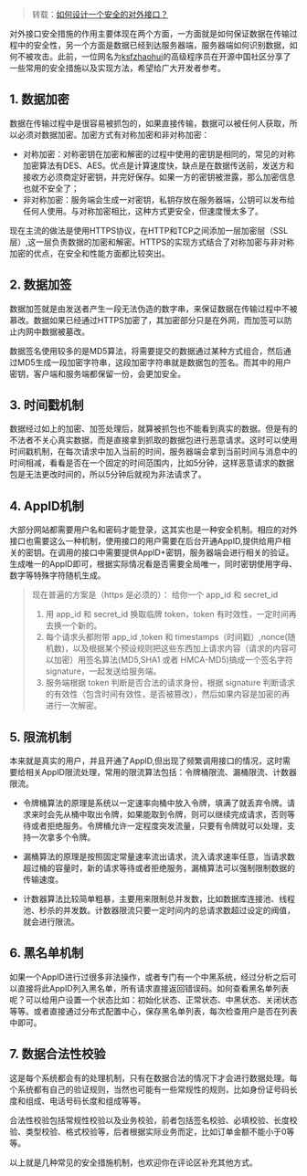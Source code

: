 > 转载：[如何设计一个安全的对外接口？](https://time.geekbang.org/column/article/224701)

对外接口安全措施的作用主要体现在两个方面，一方面就是如何保证数据在传输过程中的安全性，另一个方面是数据已经到达服务器端，服务器端如何识别数据，如何不被攻击。此前，一位网名为[ksfzhaohui](https://my.oschina.net/OutOfMemory)的高级程序员在开源中国社区分享了一些常用的安全措施以及实现方法，希望给广大开发者参考。

## 1. 数据加密

数据在传输过程中是很容易被抓包的，如果直接传输，数据可以被任何人获取，所以必须对数据加密。加密方式有对称加密和非对称加密：

- 对称加密：对称密钥在加密和解密的过程中使用的密钥是相同的，常见的对称加密算法有DES、AES。优点是计算速度快，缺点是在数据传送前，发送方和接收方必须商定好密钥，并完好保存。如果一方的密钥被泄露，那么加密信息也就不安全了；
- 非对称加密：服务端会生成一对密钥，私钥存放在服务器端，公钥可以发布给任何人使用。与对称加密相比，这种方式更安全，但速度慢太多了。

现在主流的做法是使用HTTPS协议，在HTTP和TCP之间添加一层加密层（SSL层）,这一层负责数据的加密和解密。HTTPS的实现方式结合了对称加密与非对称加密的优点，在安全和性能方面都比较突出。

## 2. 数据加签

数据加签就是由发送者产生一段无法伪造的数字串，来保证数据在传输过程中不被慕改。数据如果已经通过HTTPS加密了，其加密部分只是在外网，而加签可以防止内网中数据被墓改。

数据签名使用较多的是MD5算法，将需要提交的数据通过某种方式组合，然后通过MD5生成一段加密字符串，这段加密字符串就是数据包的签名。而其中的用户密钥，客户端和服务端都保留一份，会更加安全。

## 3. 时间戳机制

数据经过如上的加密、加签处理后，就算被抓包也不能看到真实的数据。但是有的不法者不关心真实数据，而是直接拿到抓取的数据包进行恶意请求。这时可以使用时间戳机制，在每次请求中加入当前的时间，服务器端会拿到当前时间与消息中的时间相减，看看是否在一个固定的时间范围内，比如5分钟，这样恶意请求的数据包是无法更改时间的，所以5分钟后就视为非法请求了。

## 4. AppID机制

大部分网站都需要用户名和密码才能登录，这其实也是一种安全机制。相应的对外接口也需要这么一种机制，使用接口的用户需要在后台开通AppID,提供给用户相关的密钥。在调用的接口中需要提供ApplD+密钥，服务器端会进行相关的验证。生成唯一的AppID即可，根据实际情况看是否需要全局唯一，同时密钥使用字母、数字等特殊字符随机生成。

> 现在普遍的方案是（https 是必须的）： 给你一个 app_id 和 secret_id
>
> 1. 用 app_id 和 secret_id 换取临牌 token，token 有时效性，一定时间再去换一个新的。
> 2. 每个请求头都附带 app_id ,token 和 timestamps（时间戳）,nonce(随机数)，以及根据某个预设规则把这些东西加上请求内容（请求的内容可以加密）用签名算法(MD5,SHA1 或者 HMCA-MD5)搞成一个签名字符 signature，一起发送给服务端。
> 3. 服务端根据 token 判断是否合法的请求身份，根据 signature 判断请求的有效性（包含时间有效性，是否被篡改），然后如果内容是加密的再进行一次解密。

## 5. 限流机制

本来就是真实的用户，并且开通了ApplD,但出现了频繁调用接口的情况，这时需要给相关AppID限流处理，常用的限流算法包括：令牌桶限流、漏桶限流、计数器限流。

- 令牌桶算法的原理是系统以一定速率向桶中放入令牌，填满了就丢弃令牌。请求来时会先从桶中取出令牌，如果能取到令牌，则可以继续完成请求，否则等待或者拒绝服务。令牌桶允许一定程度突发流量，只要有令牌就可以处理，支持一次拿多个令牌。

- 漏桶算法的原理是按照固定常量速率流出请求，流入请求速率任意，当请求数超过桶的容量时，新的请求等待或者拒绝服务，漏桶算法可以强制限制数据的传输速度。

- 计数器算法比较简单粗暴，主要用来限制总并发数，比如数据库连接池、线程池、秒杀的并发数。计数器限流只要一定时间内的总请求数超过设定的阀值，就会进行限流。

## 6. 黑名单机制

如果一个AppID进行过很多非法操作，或者专门有一个中黑系统，经过分析之后可以直接将此AppID列入黑名单，所有请求直接返回错误码。如何查看黑名单列表呢？可以给用户设置一个状态比如：初始化状态、正常状态、中黑状态、关闭状态等等。或者直接通过分布式配置中心，保存黑名单列表，每次检查用户是否在列表中即可。

## 7. 数据合法性校验

这是每个系统都会有的处理机制，只有在数据合法的情况下才会进行数据处理。每个系统都有自己的验证规则，当然也可能有一些常规性的规则，比如身份证号码长度和组成、电话号码长度和组成等等。

合法性校验包括常规性校验以及业务校验，前者包括签名校验、必填校验、长度校验、类型校验、格式校验等，后者根据实际业务而定，比如订单金额不能小于0等等。

以上就是几种常见的安全措施机制，也欢迎你在评论区补充其他方式。
